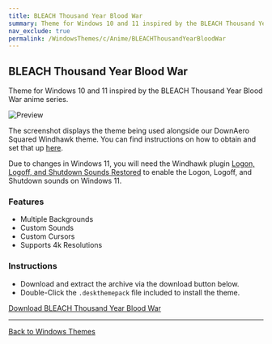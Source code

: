 ```yaml
---
title: BLEACH Thousand Year Blood War
summary: Theme for Windows 10 and 11 inspired by the BLEACH Thousand Year Blood War anime series
nav_exclude: true
permalink: /WindowsThemes/c/Anime/BLEACHThousandYearBloodWar
---
```


## BLEACH Thousand Year Blood War

Theme for Windows 10 and 11 inspired by the BLEACH Thousand Year Blood War anime series.

![Preview](https://gitlab.com/the-back-room/deskthemepacks/sfw/bleach-thousand-year-blood-war/-/raw/main/Extras/Preview.bmp)

The screenshot displays the theme being used alongside our DownAero Squared Windhawk theme. You can find instructions on how to obtain and set that up [here](https://the-back-room.github.io/WindowsThemes/WindhawkThemes/DownAeroSquared).

Due to changes in Windows 11, you will need the Windhawk plugin [Logon, Logoff, and Shutdown Sounds Restored](https://windhawk.net/mods/logon-logoff-shutdown-sounds) to enable the Logon, Logoff, and Shutdown sounds on Windows 11.

### Features

- Multiple Backgrounds
- Custom Sounds
- Custom Cursors
- Supports 4k Resolutions

### Instructions

- Download and extract the archive via the download button below.
- Double-Click the `.deskthemepack` file included to install the theme.

<a href="https://gitlab.com/the-back-room/deskthemepacks/sfw/bleach-thousand-year-blood-war/-/archive/main/bleach-thousand-year-blood-war-main.zip" class="btn btn--primary btn--lg" target="_blank" rel="noopener noreferrer">Download BLEACH Thousand Year Blood War</a>

---

<a href="/WindowsThemes" class="btn btn--secondary btn--sm">Back to Windows Themes</a>